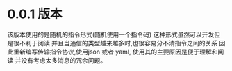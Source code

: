 # 0.0.1 版本
该版本使用的是随机的指令形式(随机使用一个指令码)
这种形式虽然可以开发但是很不利于阅读
并且当通信的类型越来越多时,也很容易分不清指令之间的关系
因此重新编写传输指令协议,使用json 或者 yaml,
使用其的主要原因是便于理解和阅读
并没有考虑太多消息的冗余问题。
